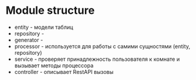 # Module structure
- entity - модели таблиц
- repository - 
- generator - 
- processor - используется для работы с самими сущностями (entity, repository)
- service - проверяет принадлежность пользователя к комнате и вызывает методы процессора
- controller - описывает RestAPI вызовы